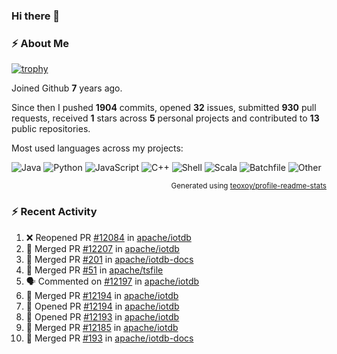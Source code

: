 ### Hi there 👋

### :zap: About Me

[![trophy](https://github-profile-trophy.vercel.app/?username=HTHou&theme=onedark)](https://github.com/ryo-ma/github-profile-trophy)
   
Joined Github **7** years ago.

Since then I pushed **1904** commits, opened **32** issues, submitted **930** pull requests, received **1** stars across **5** personal projects and contributed to **13** public repositories.

Most used languages across my projects:

![Java](https://img.shields.io/static/v1?style=flat-square&label=%E2%A0%80&color=555&labelColor=%23b07219&message=Java%EF%B8%B195.9%25)
![Python](https://img.shields.io/static/v1?style=flat-square&label=%E2%A0%80&color=555&labelColor=%233572A5&message=Python%EF%B8%B10.9%25)
![JavaScript](https://img.shields.io/static/v1?style=flat-square&label=%E2%A0%80&color=555&labelColor=%23f1e05a&message=JavaScript%EF%B8%B10.6%25)
![C++](https://img.shields.io/static/v1?style=flat-square&label=%E2%A0%80&color=555&labelColor=%23f34b7d&message=C%2B%2B%EF%B8%B10.4%25)
![Shell](https://img.shields.io/static/v1?style=flat-square&label=%E2%A0%80&color=555&labelColor=%2389e051&message=Shell%EF%B8%B10.4%25)
![Scala](https://img.shields.io/static/v1?style=flat-square&label=%E2%A0%80&color=555&labelColor=%23c22d40&message=Scala%EF%B8%B10.3%25)
![Batchfile](https://img.shields.io/static/v1?style=flat-square&label=%E2%A0%80&color=555&labelColor=%23C1F12E&message=Batchfile%EF%B8%B10.2%25)
![Other](https://img.shields.io/static/v1?style=flat-square&label=%E2%A0%80&color=555&labelColor=%23ededed&message=Other%EF%B8%B10.8%25)

<p align="right"><sub>Generated using <a href="https://github.com/marketplace/actions/profile-readme-stats">teoxoy/profile-readme-stats</a></sub></p>


<!--![](https://github.com/HTHou/HTHou/blob/output/github-contribution-grid-snake.svg)-->

<!--![Haonan Hou's github stats](https://github-readme-stats.vercel.app/api?username=HTHou&count_private=true&show_icons=true&theme=onedark)-->

<!--![Haonan Hou's wakatime stats](https://github-readme-stats.vercel.app/api/wakatime?username=HTHou&layout=compact&theme=onedark)-->

<!--![Top Langs](https://github-readme-stats.vercel.app/api/top-langs/?username=HTHou&theme=onedark&layout=compact)-->

### :zap: Recent Activity
<!--START_SECTION:activity-->
1. ❌ Reopened PR [#12084](https://github.com/apache/iotdb/pull/12084) in [apache/iotdb](https://github.com/apache/iotdb)
2. 🎉 Merged PR [#12207](https://github.com/apache/iotdb/pull/12207) in [apache/iotdb](https://github.com/apache/iotdb)
3. 🎉 Merged PR [#201](https://github.com/apache/iotdb-docs/pull/201) in [apache/iotdb-docs](https://github.com/apache/iotdb-docs)
4. 🎉 Merged PR [#51](https://github.com/apache/tsfile/pull/51) in [apache/tsfile](https://github.com/apache/tsfile)
5. 🗣 Commented on [#12197](https://github.com/apache/iotdb/issues/12197#issuecomment-2008575874) in [apache/iotdb](https://github.com/apache/iotdb)
6. 🎉 Merged PR [#12194](https://github.com/apache/iotdb/pull/12194) in [apache/iotdb](https://github.com/apache/iotdb)
7. 💪 Opened PR [#12194](https://github.com/apache/iotdb/pull/12194) in [apache/iotdb](https://github.com/apache/iotdb)
8. 💪 Opened PR [#12193](https://github.com/apache/iotdb/pull/12193) in [apache/iotdb](https://github.com/apache/iotdb)
9. 🎉 Merged PR [#12185](https://github.com/apache/iotdb/pull/12185) in [apache/iotdb](https://github.com/apache/iotdb)
10. 🎉 Merged PR [#193](https://github.com/apache/iotdb-docs/pull/193) in [apache/iotdb-docs](https://github.com/apache/iotdb-docs)
<!--END_SECTION:activity-->

<!--
**HTHou/HTHou** is a ✨ _special_ ✨ repository because its `README.md` (this file) appears on your GitHub profile.

Here are some ideas to get you started:

- 🔭 I’m currently working on ...
- 🌱 I’m currently learning ...
- 👯 I’m looking to collaborate on ...
- 🤔 I’m looking for help with ...
- 💬 Ask me about ...
- 📫 How to reach me: ...
- 😄 Pronouns: ...
- ⚡ Fun fact: ...
-->
